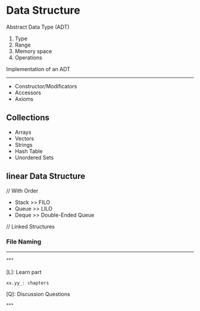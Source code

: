 # Data Structure

Abstract Data Type (ADT)

1. Type
2. Range
3. Memory space
4. Operations

Implementation of an ADT

---

- Constructor/Modificators
- Accessors
- Axioms

## Collections

- Arrays
- Vectors
- Strings
- Hash Table
- Unordered Sets

## linear Data Structure

// With Order

- Stack     >> FILO
- Queue     >> LILO
- Deque     >> Double-Ended Queue

// Linked Structures

### File Naming

---
"""

[L]: Learn part

    xx.yy_: chapters  

[Q]: Discussion Questions

[z]: Others

"""
